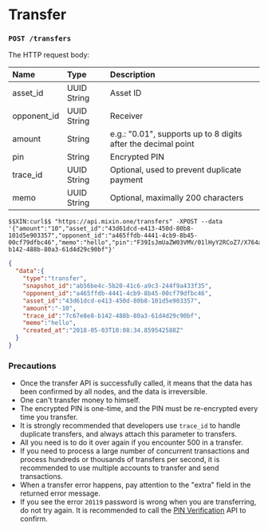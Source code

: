 # Transfer

### `POST /transfers`

The HTTP request body:

| Name | Type | Description |
| :----- | :---- | :---- |
| asset_id | UUID String | Asset ID |
| opponent_id | UUID String | Receiver |
| amount | String | e.g.: "0.01", supports up to 8 digits after the decimal point |
| pin | String | Encrypted PIN |
| trace_id | UUID String | Optional, used to prevent duplicate payment |
| memo | UUID String | Optional, maximally 200 characters |

```shell
$$XIN:curl$$ "https://api.mixin.one/transfers" -XPOST --data '{"amount":"10","asset_id":"43d61dcd-e413-450d-80b8-101d5e903357","opponent_id":"a465ffdb-4441-4cb9-8b45-00cf79dfbc46","memo":"hello","pin":"F39IsJmUaZW03VMV/01lHyY2RCoZ7/X764akX+EmthIc4uVsWAWQTM/IxX5Z9C1y","trace_id":"7c67e8e8-b142-488b-80a3-61d4d29c90bf"}'
```

```json
{  
  "data":{  
    "type":"transfer",
    "snapshot_id":"ab56be4c-5b20-41c6-a9c3-244f9a433f35",
    "opponent_id":"a465ffdb-4441-4cb9-8b45-00cf79dfbc46",
    "asset_id":"43d61dcd-e413-450d-80b8-101d5e903357",
    "amount":"-10",
    "trace_id":"7c67e8e8-b142-488b-80a3-61d4d29c90bf",
    "memo":"hello",
    "created_at":"2018-05-03T10:08:34.859542588Z"
  }
}
```

### Precautions

- Once the transfer API is successfully called, it means that the data has been confirmed by all nodes, and the data is irreversible.
- One can't transfer money to himself.
- The encrypted PIN is one-time, and the PIN must be re-encrypted every time you transfer.
- It is strongly recommended that developers use `trace_id` to handle duplicate transfers, and always attach this parameter to transfers.
- All you need is to do it over again if you encounter 500 in a transfer.
- If you need to process a large number of concurrent transactions and process hundreds or thousands of transfers per second, it is recommended to use multiple accounts to transfer and send transactions.
- When a transfer error happens, pay attention to the "extra" field in the returned error message.
- If you see the error `20119` password is wrong when you are transferring, do not try again. It is recommended to call the [PIN Verification](../pin-verify) API to confirm.
